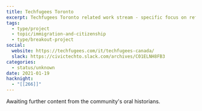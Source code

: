 ```yaml
---
title: Techfugees Toronto
excerpt: Techfugees Toronto related work stream - specific focus on refugee housing challenges in GTA
tags:
  - type/project
  - topic/immigration-and-citizenship
  - type/breakout-project
social:
  website: https://techfugees.com/it/techfugees-canada/
  slack: https://civictechto.slack.com/archives/C01ELNH8FB3
categories:
  - status/unknown
date: 2021-01-19
hacknight:
  - "[[266]]"
---
```

Awaiting further content from the community's oral historians.